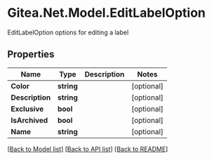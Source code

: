 # Gitea.Net.Model.EditLabelOption
EditLabelOption options for editing a label

## Properties

Name | Type | Description | Notes
------------ | ------------- | ------------- | -------------
**Color** | **string** |  | [optional] 
**Description** | **string** |  | [optional] 
**Exclusive** | **bool** |  | [optional] 
**IsArchived** | **bool** |  | [optional] 
**Name** | **string** |  | [optional] 

[[Back to Model list]](../README.md#documentation-for-models) [[Back to API list]](../README.md#documentation-for-api-endpoints) [[Back to README]](../README.md)

